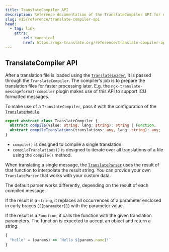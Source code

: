 ```yaml
---
title: TranslateCompiler API
description: Reference documentation of the TranslateCompiler API for ngx-translate.
slug: v15/reference/translate-compiler-api
head:
  - tag: link
    attrs:
        rel: canonical
        href: https://ngx-translate.org/reference/translate-compiler-api/
---
```


## TranslateCompiler API

After a translation file is loaded using the [`TranslateLoader`](/v15/reference/translate-loader-api/), it is passed
through the `TranslateCompiler`. The compiler's job is to prepare the translation files for faster
processing later. E.g. the `ngx-translate-messageformat-compiler` plugin makes use of this API to support
ICU formatted messages.

To make use of a `TranslateCompiler`, pass it with the configuration of the  [`TranslateModule`](/v15/reference/translate-module-api/).

~~~ts
export abstract class TranslateCompiler {
  abstract compile(value: string, lang: string): string | Function;
  abstract compileTranslations(translations: any, lang: string): any;
}
~~~

* `compile()` is designed to compile a single translation.
* `compileTranslations()` is designed to iterate over all translations of a file using the `compile()` method.

When translating a single message, the [`TranslateParser`](/v15/reference/translate-parser-api/) uses the
result of that function to interpolate the result string. You can provide your own `TranslateParser` that works with your custom data.

The default parser works differently, depending on the result of each compiled message.

If the result is a `string`, it replaces all occurrences of a parameter enclosed in curly braces (`{{parameter}}`) with
the parameter value.

If the result is a `Function`, it calls the function with the given translation parameters. The function is expected to
accept an object and return a string:

~~~ts
{
  "hello" = (params) => `Hello ${params.name}!`
}
~~~
